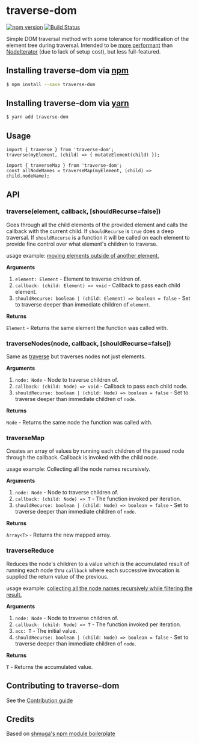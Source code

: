 # traverse-dom

[![npm version](https://badge.fury.io/js/traverse-dom.svg)](https://badge.fury.io/js/traverse-dom)
[![Build Status](https://travis-ci.org/gawkermedia/traverse-dom.svg?branch=master)](https://travis-ci.org/gawkermedia/traverse-dom)

Simple DOM traversal method with some tolerance for modification of the element tree during traversal.
Intended to be [more performant](http://jsperf.com/testfdgdfgfdgfdgfdgdf/4) than
[NodeIterator](https://developer.mozilla.org/en/docs/Web/API/NodeIterator) (due to lack of setup cost),
but less full-featured.

## Installing traverse-dom via [npm](http://npmjs.org/)

```sh
$ npm install --save traverse-dom
```

## Installing traverse-dom via [yarn](https://yarnpkg.com/)

```sh
$ yarn add traverse-dom
```

## Usage

```
import { traverse } from 'traverse-dom';
traverse(myElement, (child) => { mutateElement(child) });
```

```
import { traverseMap } from 'traverse-dom';
const allNodeNames = traverseMap(myElement, (child) => child.nodeName);
```

## API

### traverse(element, callback, [shouldRecurse=false])

Goes through all the child elements of the provided element and calls the callback with the current child.
If `shouldRecurse` is `true` does a deep traversal.
If `shouldRecurse` is a function it will be called on each element to provide fine control
over what element's children to traverse.

usage example: [moving elements outside of another element.](examples/blockquote.js#L24)

**Arguments**

 1. `element: Element` - Element to traverse children of.
 2. `callback: (child: Element) => void` - Callback to pass each child element.
 3. `shouldRecurse: boolean | (child: Element) => boolean = false` - Set to traverse deeper than immediate children of `element`.

**Returns**

`Element` - Returns the same element the function was called with.



### traverseNodes(node, callback, [shouldRecurse=false])

Same as [traverse](README.md#traverseelement-callback-shouldrecursefalse) but traverses nodes not just elements.

**Arguments**

 1. `node: Node` - Node to traverse children of.
 2. `callback: (child: Node) => void` - Callback to pass each child node.
 3. `shouldRecurse: boolean | (child: Node) => boolean = false` - Set to traverse deeper than immediate children of `node`.

**Returns**

`Node` - Returns the same node the function was called with.



### traverseMap

Creates an array of values by running each children of the passed node through the callback.
Callback is invoked with the child node.

usage example: Collecting all the node names recursively.

**Arguments**

 1. `node: Node` - Node to traverse children of.
 2. `callback: (child: Node) => T` - The function invoked per iteration.
 3. `shouldRecurse: boolean | (child: Node) => boolean = false` - Set to traverse deeper than immediate children of `node`.

**Returns**

`Array<T>` - Returns the new mapped array.



### traverseReduce

Reduces the node's children to a value which is the accumulated result of running each node thru
`callback` where each successive invocation is supplied the return value of the previous.

usage example: [collecting all the node names recursively while filtering the result.](examples/blockquote.js#L38)

**Arguments**

 1. `node: Node` - Node to traverse children of.
 2. `callback: (child: Node) => T` - The function invoked per iteration.
 3. `acc: T` - The initial value.
 4. `shouldRecurse: boolean | (child: Node) => boolean = false` - Set to traverse deeper than immediate children of `node`.

**Returns**

`T` - Returns the accumulated value.



## Contributing to traverse-dom

See the [Contribution guide](CONTRIBUTING.md)

## Credits
Based on [shmuga's npm module boilerplate](https://github.com/Travelport-Ukraine/npm-module-boilerplate)
